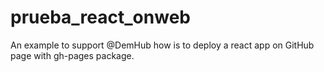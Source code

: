 # prueba_react_onweb
An example to support @DemHub how is to deploy a react app on GitHub page with gh-pages package.
